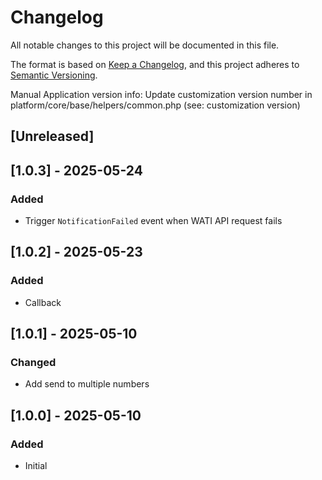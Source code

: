 # Changelog

All notable changes to this project will be documented in this file.

The format is based on [Keep a Changelog](https://keepachangelog.com/en/1.1.0/),
and this project adheres to [Semantic Versioning](https://semver.org/spec/v2.0.0.html).

Manual Application version info: Update customization version number in platform/core/base/helpers/common.php (see: customization version)

## [Unreleased]

## [1.0.3] - 2025-05-24

### Added
- Trigger `NotificationFailed` event when WATI API request fails

## [1.0.2] - 2025-05-23

### Added
- Callback

## [1.0.1] - 2025-05-10

### Changed
- Add send to multiple numbers

## [1.0.0] - 2025-05-10

### Added
- Initial

